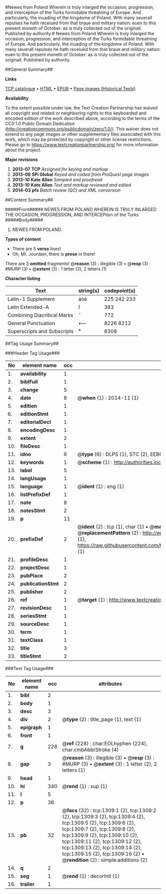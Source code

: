 #Newes from Poland Wherein is truly inlarged the occasion, progression, and interception of the Turks formidable threatning of Europe. And particularly, the inuading of the kingdome of Poland. With many seuerall repulses he hath receiued from that braue and military nation: euen to this present moneth of October: as is truly collected out of the originall. Published by authority.#
Newes from Poland Wherein is truly inlarged the occasion, progression, and interception of the Turks formidable threatning of Europe. And particularly, the inuading of the kingdome of Poland. With many seuerall repulses he hath receiued from that braue and military nation: euen to this present moneth of October: as is truly collected out of the originall. Published by authority.

##General Summary##

**Links**

[TCP catalogue](http://www.ota.ox.ac.uk/tcp/)  • 
[HTML](http://tei.it.ox.ac.uk/tcp/Texts-HTML/free/A08/A08150.html)  • 
[EPUB](http://tei.it.ox.ac.uk/tcp/Texts-EPUB/free/A08/A08150.epub) • 
[Page images (Historical Texts)](https://historicaltexts.jisc.ac.uk/eebo-99837005e)

**Availability**

To the extent possible under law, the Text Creation Partnership has waived all copyright and related or neighboring rights to this keyboarded and encoded edition of the work described above, according to the terms of the CC0 1.0 Public Domain Dedication (http://creativecommons.org/publicdomain/zero/1.0/). This waiver does not extend to any page images or other supplementary files associated with this work, which may be protected by copyright or other license restrictions. Please go to https://www.textcreationpartnership.org/ for more information about the project.

**Major revisions**

1. __2013-07__ __TCP__ *Assigned for keying and markup*
1. __2013-08__ __SPi Global__ *Keyed and coded from ProQuest page images*
1. __2013-10__ __Kate Allen__ *Sampled and proofread*
1. __2013-10__ __Kate Allen__ *Text and markup reviewed and edited*
1. __2014-03__ __pfs__ *Batch review (QC) and XML conversion*

##Content Summary##

#####Front#####
NEWES FROM POLAND.WHEREIN IS TRVLY INLARGED THE OCCASION, PROGRESSION, AND INTERCEPtion of the Turks
#####Body#####

1. NEWES FROM POLAND.

**Types of content**

  * There are 5 **verse** lines!
  * Oh, Mr. Jourdain, there is **prose** in there!

There are 3 **omitted** fragments! 
 @__reason__ (3) : illegible (3)  •  @__resp__ (3) : #MURP (3)  •  @__extent__ (3) : 1 letter (2), 2 letters (1)

**Character listing**


|Text|string(s)|codepoint(s)|
|---|---|---|
|Latin-1 Supplement|áòé|225 242 233|
|Latin Extended-A|ſ|383|
|Combining             Diacritical Marks|̄|772|
|General Punctuation|•—|8226 8212|
|Superscripts             and Subscripts|⁴|8308|

##Tag Usage Summary##

###Header Tag Usage###

|No|element name|occ|attributes|
|---|---|---|---|
|1.|__availability__|1||
|2.|__biblFull__|1||
|3.|__change__|5||
|4.|__date__|8| @__when__ (1) : 2014-11 (1)|
|5.|__edition__|1||
|6.|__editionStmt__|1||
|7.|__editorialDecl__|1||
|8.|__encodingDesc__|1||
|9.|__extent__|2||
|10.|__fileDesc__|1||
|11.|__idno__|6| @__type__ (6) : DLPS (1), STC (2), EEBO-CITATION (1), PROQUEST (1), VID (1)|
|12.|__keywords__|1| @__scheme__ (1) : http://authorities.loc.gov/ (1)|
|13.|__label__|5||
|14.|__langUsage__|1||
|15.|__language__|1| @__ident__ (1) : eng (1)|
|16.|__listPrefixDef__|1||
|17.|__note__|8||
|18.|__notesStmt__|2||
|19.|__p__|11||
|20.|__prefixDef__|2| @__ident__ (2) : tcp (1), char (1)  •  @__matchPattern__ (2) : ([0-9\-]+):([0-9IVX]+) (1), (.+) (1)  •  @__replacementPattern__ (2) : http://eebo.chadwyck.com/downloadtiff?vid=$1&page=$2 (1), https://raw.githubusercontent.com/textcreationpartnership/Texts/master/tcpchars.xml#$1 (1)|
|21.|__profileDesc__|1||
|22.|__projectDesc__|1||
|23.|__pubPlace__|2||
|24.|__publicationStmt__|2||
|25.|__publisher__|2||
|26.|__ref__|1| @__target__ (1) : http://www.textcreationpartnership.org/docs/. (1)|
|27.|__revisionDesc__|1||
|28.|__seriesStmt__|1||
|29.|__sourceDesc__|1||
|30.|__term__|1||
|31.|__textClass__|1||
|32.|__title__|3||
|33.|__titleStmt__|2||


###Text Tag Usage###

|No|element name|occ|attributes|
|---|---|---|---|
|1.|__bibl__|2||
|2.|__body__|1||
|3.|__desc__|3||
|4.|__div__|2| @__type__ (2) : title_page (1), text (1)|
|5.|__epigraph__|1||
|6.|__front__|1||
|7.|__g__|228| @__ref__ (228) : char:EOLhyphen (224), char:cmbAbbrStroke (4)|
|8.|__gap__|3| @__reason__ (3) : illegible (3)  •  @__resp__ (3) : #MURP (3)  •  @__extent__ (3) : 1 letter (2), 2 letters (1)|
|9.|__head__|1||
|10.|__hi__|340| @__rend__ (1) : sup (1)|
|11.|__l__|5||
|12.|__p__|36||
|13.|__pb__|32| @__facs__ (32) : tcp:1309:1 (2), tcp:1309:2 (2), tcp:1309:3 (2), tcp:1309:4 (2), tcp:1309:5 (2), tcp:1309:6 (2), tcp:1309:7 (2), tcp:1309:8 (2), tcp:1309:9 (2), tcp:1309:10 (2), tcp:1309:11 (2), tcp:1309:12 (2), tcp:1309:13 (2), tcp:1309:14 (2), tcp:1309:15 (2), tcp:1309:16 (2)  •  @__rendition__ (2) : simple:additions (2)|
|14.|__q__|2||
|15.|__seg__|1| @__rend__ (1) : decorInit (1)|
|16.|__trailer__|1||
